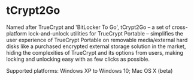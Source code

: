 # tCrypt2Go
Named after TrueCrypt and 'BitLocker To Go', tCrypt2Go – a set of cross-platform lock-and-unlock utilities for TrueCrypt Portable – simplifies the user experience of TrueCrypt Portable on removable media/external hard disks like a purchased encrypted external storage solution in the market, hiding the complexities of TrueCrypt and its options from users, making locking and unlocking easy with as few clicks as possible.

Supported platforms: Windows XP to Windows 10; Mac OS X (beta)
